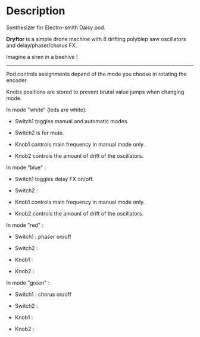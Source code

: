 # Description
Synthesizer for Electro-smith Daisy pod.

**Dryftor** is a simple drone machine with 8 drifting polyblep saw oscillators and delay/phaser/chorus FX.

Imagine a siren in a beehive !

-----------------------

Pod controls assignments depend of the mode you choose in rotating the encoder.

Knobs positions are stored to prevent brutal value jumps when changing mode.

In mode "white" (leds are white):

* Switch1 toggles manual and automatic modes.

* Switch2 is for mute.

* Knob1 controls main frequency in manual mode only.

* Knob2 controls the amount of drift of the oscillators.

In mode "blue" :

* Switch1 toggles delay FX on/off.

* Switch2 :

* Knob1 controls main frequency in manual mode only.

* Knob2 controls the amount of drift of the oscillators.

In mode "red" :

* Switch1 : phaser on/off

* Switch2 :

* Knob1 :

* Knob2 :

In mode "green" :

* Switch1 : chorus on/off

* Switch2 :

* Knob1 :

* Knob2 :






